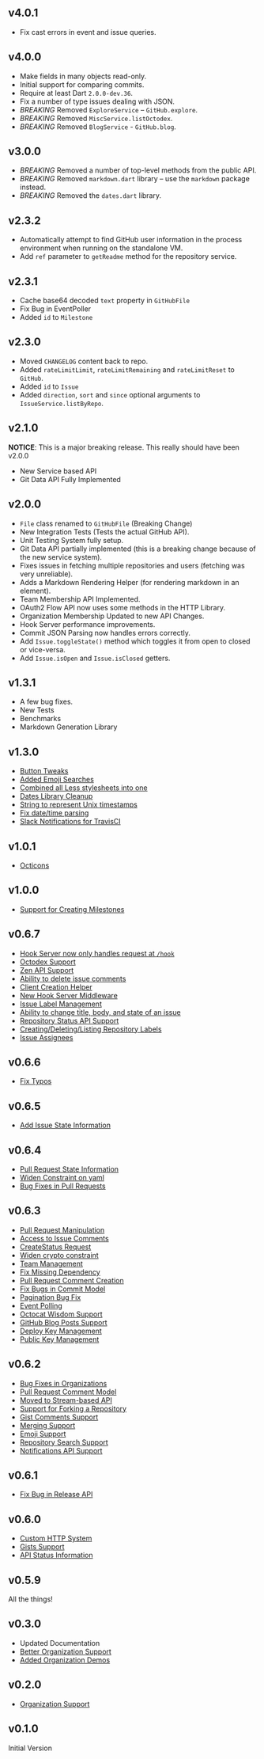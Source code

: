 ## v4.0.1

- Fix cast errors in event and issue queries.

## v4.0.0

- Make fields in many objects read-only.
- Initial support for comparing commits.
- Require at least Dart `2.0.0-dev.36`.
- Fix a number of type issues dealing with JSON.
- *BREAKING* Removed `ExploreService` – `GitHub.explore`.
- *BREAKING* Removed `MiscService.listOctodex`.
- *BREAKING* Removed `BlogService` - `GitHub.blog`.

## v3.0.0

- *BREAKING* Removed a number of top-level methods from the public API.
- *BREAKING* Removed `markdown.dart` library – use the `markdown` package instead.
- *BREAKING* Removed the `dates.dart` library.

## v2.3.2

- Automatically attempt to find GitHub user information in the process environment when running on the standalone VM. 
- Add `ref` parameter to `getReadme` method for the repository service.

## v2.3.1

- Cache base64 decoded `text` property in `GitHubFile`
- Fix Bug in EventPoller
- Added `id` to `Milestone`

## v2.3.0

- Moved `CHANGELOG` content back to repo.
- Added `rateLimitLimit`, `rateLimitRemaining` and `rateLimitReset` to `GitHub`.
- Added `id` to `Issue`
- Added `direction`, `sort` and `since` optional arguments to 
  `IssueService.listByRepo`.

## v2.1.0

**NOTICE**: This is a major breaking release. This really should have been v2.0.0

- New Service based API
- Git Data API Fully Implemented

## v2.0.0

- `File` class renamed to `GitHubFile` (Breaking Change)
- New Integration Tests (Tests the actual GitHub API).
- Unit Testing System fully setup.
- Git Data API partially implemented (this is a breaking change because of the new service system).
- Fixes issues in fetching multiple repositories and users (fetching was very unreliable).
- Adds a Markdown Rendering Helper (for rendering markdown in an element).
- Team Membership API Implemented.
- OAuth2 Flow API now uses some methods in the HTTP Library.
- Organization Membership Updated to new API Changes.
- Hook Server performance improvements.
- Commit JSON Parsing now handles errors correctly.
- Add `Issue.toggleState()` method which toggles it from open to closed or vice-versa.
- Add `Issue.isOpen` and `Issue.isClosed` getters.

## v1.3.1

- A few bug fixes.
- New Tests
- Benchmarks
- Markdown Generation Library

## v1.3.0
- [Button Tweaks](https://github.com/DirectMyFile/github.dart/commit/5f4b5caee79758a9a2ea9eeac1521836d95eb9bd)
- [Added Emoji Searches](https://github.com/DirectMyFile/github.dart/commit/8ca46c665f844794dca56aa4eeaab5e2c9d2c245)
- [Combined all Less stylesheets into one](https://github.com/DirectMyFile/github.dart/commit/dd786c4342d70533c2d5446b33888bb42fac40e8)
- [Dates Library Cleanup](https://github.com/DirectMyFile/github.dart/commit/0518a3b0ae072e481fc1579c91c5280ff1978821)
- [String to represent Unix timestamps](https://github.com/DirectMyFile/github.dart/commit/cf93c0fe6790a27c6bbf14f1c7d64f7b6eab5247)
- [Fix date/time parsing](https://github.com/DirectMyFile/github.dart/commit/a6e459ae16a40c2c1f12cace6d84a60dd97b3332)
- [Slack Notifications for TravisCI](https://github.com/DirectMyFile/github.dart/commit/de08f8718d5a90a369cf9edf0d0f90c22ccb1e2a)

## v1.0.1
- [Octicons](https://github.com/DirectMyFile/github.dart/commit/28cff468272066b8f70998ac9235fc6c813a88d5)

## v1.0.0

- [Support for Creating Milestones](https://github.com/DirectMyFile/github.dart/commit/2e613d9ef662da6e5d4adee576ac3c149d15e037)

## v0.6.7

- [Hook Server now only handles request at `/hook`](https://github.com/DirectMyFile/github.dart/commit/da0524cd054082bb016193cf167865fd6aeb5631)
- [Octodex Support](https://github.com/DirectMyFile/github.dart/commit/4481f094dca7960268447c579f1745337bbd6c25)
- [Zen API Support](https://github.com/DirectMyFile/github.dart/commit/bcf2ed540a327957485b7e610647f956d02bfa21)
- [Ability to delete issue comments](https://github.com/DirectMyFile/github.dart/commit/2316f5c6af5246d3039fb378fab6c77ac61c5e6b)
- [Client Creation Helper](https://github.com/DirectMyFile/github.dart/commit/2316f5c6af5246d3039fb378fab6c77ac61c5e6b)
- [New Hook Server Middleware](https://github.com/DirectMyFile/github.dart/commit/3af13b647291bc31d644a9ca1554861892ac7b76)
- [Issue Label Management](https://github.com/DirectMyFile/github.dart/commit/8cfe4b318d8683dc6be59ab0c6d5968325a461d9)
- [Ability to change title, body, and state of an issue](https://github.com/DirectMyFile/github.dart/commit/dabc32a66678e92321d017912c9aae60084e908f)
- [Repository Status API Support](https://github.com/DirectMyFile/github.dart/commit/b17da3befae20bbde9b8d8bfd351bf8ff3227fa6)
- [Creating/Deleting/Listing Repository Labels](https://github.com/DirectMyFile/github.dart/commit/2eb1ea81aa3fdfe99c7ed39316a946897c67ebc0)
- [Issue Assignees](https://github.com/DirectMyFile/github.dart/commit/e5e92d2c1d16ab4912522392e84d1e16a2f353ab)

## v0.6.6

- [Fix Typos](https://github.com/DirectMyFile/github.dart/commit/7b3fd733a306230410a0318abbfc5c15cdd79345)

## v0.6.5

- [Add Issue State Information](https://github.com/DirectMyFile/github.dart/commit/571bb4101f2c90927ecaaab0bb226c277ad7b4be)

## v0.6.4

- [Pull Request State Information](https://github.com/DirectMyFile/github.dart/commit/fef13177f959903cd1b6b2a3c17f476bea59aeaf)
- [Widen Constraint on yaml](https://github.com/DirectMyFile/github.dart/commit/faa180922b3cd1a21a3b437eb8b590529d529e23)
- [Bug Fixes in Pull Requests](https://github.com/DirectMyFile/github.dart/commit/4b9ec19a2563d4c0bf4220703d11399dee96fbb3)

## v0.6.3

- [Pull Request Manipulation](https://github.com/DirectMyFile/github.dart/commit/37c5323a48a403c5a88300e960e38e773a000d81)
- [Access to Issue Comments](https://github.com/DirectMyFile/github.dart/commit/82020c242998624cac31e0e879c54f63d0cab012)
- [CreateStatus Request](https://github.com/DirectMyFile/github.dart/commit/202bacdd01a132e34d63ff96124f997e6e3c18d5)
- [Widen crypto constraint](https://github.com/DirectMyFile/github.dart/commit/caaa3f9ea14025d4d9c3a966a911489f2deedc26)
- [Team Management](https://github.com/DirectMyFile/github.dart/commit/2a47b14ba975c2396e728ec4260a30dfb8048178)
- [Fix Missing Dependency](https://github.com/DirectMyFile/github.dart/commit/233c4f38f33b1a5e3886e1f4617ca34a66159080)
- [Pull Request Comment Creation](https://github.com/DirectMyFile/github.dart/commit/cab4fa151426e0461ca1ef6ac570ed1e342fe3d8)
- [Fix Bugs in Commit Model](https://github.com/DirectMyFile/github.dart/commit/58a7616baaf4ce963e6e135c2547b9315f0b2e65)
- [Pagination Bug Fix](https://github.com/DirectMyFile/github.dart/commit/b68806939ef9b7d7e5c15983dec2bb6b86343afb)
- [Event Polling](https://github.com/DirectMyFile/github.dart/commit/71d16834b6bdcfd70f9f80ce3f81af9bcabfa066)
- [Octocat Wisdom Support](https://github.com/DirectMyFile/github.dart/commit/6273170787bb2b041c8320afabec304a9f2d6bab)
- [GitHub Blog Posts Support](https://github.com/DirectMyFile/github.dart/commit/845146f5b880ed3dd2b4c73c0a4d568da7b3e2b8)
- [Deploy Key Management](https://github.com/DirectMyFile/github.dart/commit/d72d97127fe96315ae9686daf964000a54ea8806)
- [Public Key Management](https://github.com/DirectMyFile/github.dart/commit/63a0d6b66ae7f5b595979ccdf759fea101607ff1)

## v0.6.2

- [Bug Fixes in Organizations](https://github.com/DirectMyFile/github.dart/commit/0cd55093fc3da97cfadc9ffd29e3705a1e25f3ec)
- [Pull Request Comment Model](https://github.com/DirectMyFile/github.dart/commit/611588e76163c17ee4830a9b9e0609ebf5beb165)
- [Moved to Stream-based API](https://github.com/DirectMyFile/github.dart/commit/bd827ffd30a162b4e71f8d12d466e6e24383bf1e)
- [Support for Forking a Repository](https://github.com/DirectMyFile/github.dart/commit/0c61d9a8ca874c23eb4f16dd63db1d53a65f2562)
- [Gist Comments Support](https://github.com/DirectMyFile/github.dart/commit/fc0d690debae4ac857f9021d7d8265ae2e4549be)
- [Merging Support](https://github.com/DirectMyFile/github.dart/commit/56d5e4d05bb3b685cac19c61f91f81f22281bd4a)
- [Emoji Support](https://github.com/DirectMyFile/github.dart/commit/9ac77b3364a060dd2e4e202e4e38f24b2079ff9e)
- [Repository Search Support](https://github.com/DirectMyFile/github.dart/commit/305d1bcb439b188fac9553c6a07ea33f0e3505bd)
- [Notifications API Support](https://github.com/DirectMyFile/github.dart/commit/11398495adebf68958ef3bce20903acd909f514c)

## v0.6.1

- [Fix Bug in Release API](https://github.com/DirectMyFile/github.dart/commit/64499a376df313f08df1669782f042a912751794)

## v0.6.0

- [Custom HTTP System](https://github.com/DirectMyFile/github.dart/commit/3e1bfe7e45e7b83c32bf0bceb154a791ea3b68d7)
- [Gists Support](https://github.com/DirectMyFile/github.dart/commit/fe733a36ed1cd7cce89d309e61b14b8b7f8666d8)
- [API Status Information](https://github.com/DirectMyFile/github.dart/commit/c790bf9edb8e2fb99d879818a8b2ae77b5325f7c)

## v0.5.9

All the things!

## v0.3.0

- Updated Documentation
- [Better Organization Support](https://github.com/DirectMyFile/github.dart/commit/cc9de92f625918eafd01a72b4e2c0921580075bb)
- [Added Organization Demos](https://github.com/DirectMyFile/github.dart/commit/cc9de92f625918eafd01a72b4e2c0921580075bb)

## v0.2.0

- [Organization Support](https://github.com/DirectMyFile/github.dart/commit/3de085c0fa2d629a8bebff89bdaf1a5aaf833195)

## v0.1.0

Initial Version

